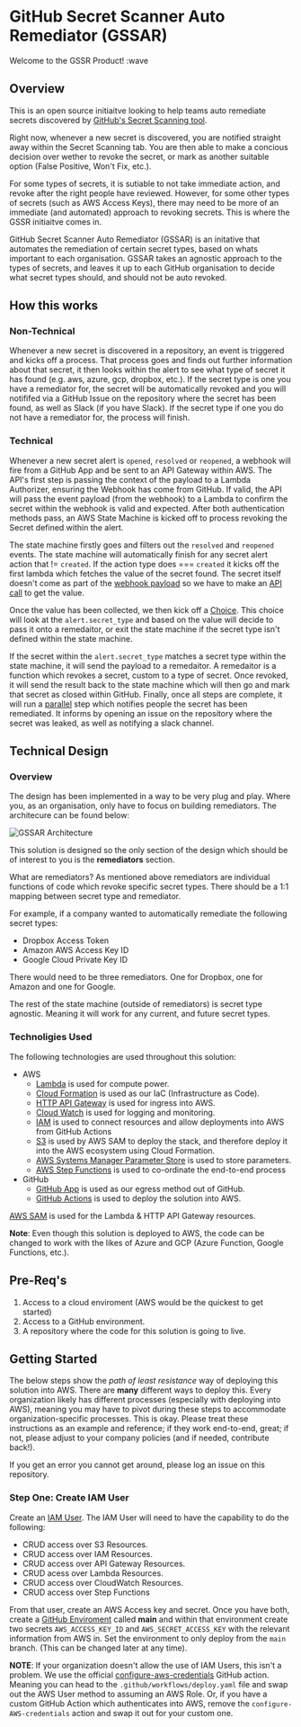 # GitHub Secret Scanner Auto Remediator (GSSAR)

Welcome to the GSSR Product! :wave

## Overview 

This is an open source initiaitve looking to help teams auto remediate secrets discovered by [GitHub's Secret Scanning tool](https://docs.github.com/en/code-security/secret-scanning/about-secret-scanning).

Right now, whenever a new secret is discovered, you are notified straight away within the Secret Scanning tab. You are then able to make a concious decision over wether to revoke the secret, or mark as another suitable option (False Positive, Won't Fix, etc.). 

For some types of secrets, it is sutiable to not take immediate action, and revoke after the right people have reviewed. However, for some other types of secrets (such as AWS Access Keys), there may need to be more of an immediate (and automated) approach to revoking secrets. This is where the GSSR initiaitve comes in. 

GitHub Secret Scanner Auto Remediator (GSSAR) is an initative that automates the remediation of certain secret types, based on whats important to each organisation. GSSAR takes an agnostic approach to the types of secrets, and leaves it up to each GitHub organisation to decide what secret types should, and should not be auto revoked. 

## How this works

### Non-Technical

Whenever a new secret is discovered in a repository, an event is triggered and kicks off a process. That process goes and finds out further information about that secret, it then looks within the alert to see what type of secret it has found (e.g. aws, azure, gcp, dropbox, etc.). If the secret type is one you have a remediator for, the secret will be automatically revoked and you will notififed via a GitHub Issue on the repository where the secret has been found, as well as Slack (if you have Slack). If the secret type if one you do not have a remediator for, the process will finish. 

### Technical

Whenever a new secret alert is `opened`, `resolved` or `reopened`, a webhook will fire from a GitHub App and be sent to an API Gateway within AWS. The API's first step is passing the context of the payload to a Lambda Authorizer, ensuring the Webhook has come from GitHub. If valid, the API will pass the event payload (from the webhook) to a Lambda to confirm the secret within the webhook is valid and expected. After both authentication methods pass, an AWS State Machine is kicked off to process revoking the Secret defined within the alert. 

The state machine firstly goes and filters out the `resolved` and `reopened` events. The state machine will automatically finish for any secret alert action that != `created`. If the action type does === `created` it kicks off the first lambda which fetches the value of the secret found. The secret itself doesn't come as part of the [webhook payload](https://docs.github.com/en/developers/webhooks-and-events/webhooks/webhook-events-and-payloads#secret_scanning_alert) so we have to make an [API call](https://docs.github.com/en/rest/reference/secret-scanning#get-a-secret-scanning-alert) to get the value. 

Once the value has been collected, we then kick off a [Choice](https://docs.aws.amazon.com/step-functions/latest/dg/amazon-states-language-choice-state.html). This choice will look at the `alert.secret_type` and based on the value will decide to pass it onto a remedaitor, or exit the state machine if the secret type isn't defined within the state machine. 

If the secret within the `alert.secret_type` matches a secret type within the state machine, it will send the payload to a remedaitor. A remedaitor is a function which revokes a secret, custom to a type of secret. Once revoked, it will send the result back to the state machine which will then go and mark that secret as closed within GitHub. Finally, once all steps are complete, it will run a [parallel](https://docs.aws.amazon.com/step-functions/latest/dg/amazon-states-language-parallel-state.html) step which notifies people the secret has been remediated. It informs by opening an issue on the repository where the secret was leaked, as well as notifying a slack channel. 

## Technical Design

### Overview

The design has been implemented in a way to be very plug and play. Where you, as an organisation, only have to focus on building remediators. The architecure can be found below:

![GSSAR Architecture](https://lucid.app/publicSegments/view/8d88b9e4-3a03-4ba2-b2af-7c3abb54f45f/image.png)

This solution is designed so the only section of the design which should be of interest to you is the **remediators** section. 

What are remediators? As mentioned above remediators are individual functions of code which revoke specific secret types. There should be a 1:1 mapping between secret type and remediator. 

For example, if a company wanted to automatically remediate the following secret types:

- Dropbox Access Token
- Amazon AWS Access Key ID
- Google Cloud Private Key ID

There would need to be three remediators. One for Dropbox, one for Amazon and one for Google. 

The rest of the state machine (outside of remediators) is secret type agnostic. Meaning it will work for any current, and future secret types. 

### Technoligies Used

The following technologies are used throughout this solution:

- AWS
    - [Lambda](https://aws.amazon.com/lambda/) is used for compute power.
    - [Cloud Formation](https://aws.amazon.com/cloudformation/) is used as our IaC (Infrastructure as Code).
    - [HTTP API Gateway](https://aws.amazon.com/api-gateway/) is used for ingress into AWS.
    - [Cloud Watch](https://aws.amazon.com/cloudwatch/) is used for logging and monitoring.
    - [IAM](https://aws.amazon.com/iam/) is used to connect resources and allow deployments into AWS from GitHub Actions
    - [S3](https://aws.amazon.com/s3/) is used by AWS SAM to deploy the stack, and therefore deploy it into the AWS ecosystem using Cloud Formation.
    - [AWS Systems Manager Parameter Store](https://docs.aws.amazon.com/systems-manager/latest/userguide/systems-manager-parameter-store.html) is used to store parameters.
    - [AWS Step Functions](https://aws.amazon.com/step-functions/) is used to co-ordinate the end-to-end process
- GitHub
    - [GitHub App](https://docs.github.com/en/developers/apps/building-github-apps) is used as our egress method out of GitHub.
    - [GitHub Actions](https://docs.github.com/en/developers/apps/building-github-apps) is used to deploy the solution into AWS.

[AWS SAM](https://docs.aws.amazon.com/serverless-application-model/latest/developerguide/what-is-sam.html) is used for the Lambda &amp; HTTP API Gateway resources. 

**Note**: Even though this solution is deployed to AWS, the code can be changed to work with the likes of Azure and GCP (Azure Function, Google Functions, etc.).

## Pre-Req's

1. Access to a cloud enviroment (AWS would be the quickest to get started)
3. Access to a GitHub environment. 
4. A repository where the code for this solution is going to live.

## Getting Started

The below steps show the *path of least resistance* way of deploying this solution into AWS. There are **many** different ways to deploy this. Every organization likely has different processes (especially with deploying into AWS), meaning you may have to pivot during these steps to accommodate organization-specific processes. This is okay. Please treat these instructions as an example and reference; if they work end-to-end, great; if not, please adjust to your company policies (and if needed, contribute back!).

If you get an error you cannot get around, please log an issue on this repository.

### Step One: Create IAM User

Create an [IAM User](https://docs.aws.amazon.com/IAM/latest/UserGuide/id_users_create.html). The IAM User will need to have the capability to do the following:

- CRUD access over S3 Resources. 
- CRUD access over IAM Resources. 
- CRUD access over API Gateway Resources.
- CRUD acess over Lambda Resources.
- CRUD access over CloudWatch Resources.
- CRUD access over Step Functions

From that user, create an AWS Access key and secret. Once you have both, create a [GitHub Enviroment](https://docs.github.com/en/actions/reference/environments#creating-an-environment) called **main** and within that environment create two secrets `AWS_ACCESS_KEY_ID` and `AWS_SECRET_ACCESS_KEY` with the relevant information from AWS in. Set the environment to only deploy from the `main` branch. (This can be changed later at any time).

**NOTE**: If your organization doesn't allow the use of IAM Users, this isn't a problem. We use the official [configure-aws-credentials](https://github.com/aws-actions/configure-aws-credentials) GitHub action. Meaning you can head to the `.github/workflows/deploy.yaml` file and swap out the AWS User method to assuming an AWS Role. Or, if you have a custom GitHub Action which authenticates into AWS, remove the `configure-AWS-credentials` action and swap it out for your custom one. 
